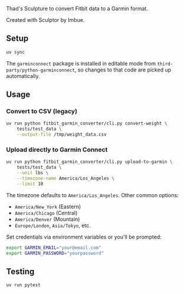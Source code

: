 Thad's Sculpture to convert Fitbit data to a Garmin format.

Created with Sculptor by Imbue.

## Setup

```bash
uv sync
```

The `garminconnect` package is installed in editable mode from `third-party/python-garminconnect`, so changes to that code are picked up automatically.

## Usage

### Convert to CSV (legacy)

```bash
uv run python fitbit_garmin_converter/cli.py convert-weight \
    tests/test_data \
    --output-file /tmp/weight_data.csv
```

### Upload directly to Garmin Connect

```bash
uv run python fitbit_garmin_converter/cli.py upload-to-garmin \
    tests/test_data \
    --unit lbs \
    --timezone-name America/Los_Angeles \
    --limit 10
```

The timezone defaults to `America/Los_Angeles`. Other common options:
- `America/New_York` (Eastern)
- `America/Chicago` (Central)
- `America/Denver` (Mountain)
- `Europe/London`, `Asia/Tokyo`, etc.

Set credentials via environment variables or you'll be prompted:
```bash
export GARMIN_EMAIL="your@email.com"
export GARMIN_PASSWORD="yourpassword"
```

## Testing

```bash
uv run pytest
```